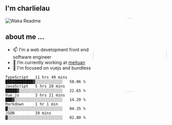 
<h2>I'm charlielau</h2>
<img align='right' style="border-radius:50%" src="https://avatars1.githubusercontent.com/u/44078251?s=460&u=6b4f1c257663e44063b0b6a21c9c94f45bcfdcc7&v=4" width="230">

![Waka Readme](https://github.com/CharlieLau/charlielau/workflows/Waka%20Readme/badge.svg)

## about me ...
- 📫 I’m a web development front end software engineer
- 🔭 I’m currently working at  <a href="https://www.meituan.com">meituan</a>
- 🔭 I'm focused on vuejs and bundless

<!-- <p align="center">
  <a href="https://github.com/charlielau" class="rich-diff-level-one">
    <img src="https://github-readme-stats.vercel.app/api?username=charlielau&title_color=333&text_color=777" alt="CharlieLau" >
  </a>
</p> -->

<!--START_SECTION:waka-->
```text
TypeScript   11 hrs 49 mins  ████████████▓░░░░░░░░░░░░   50.06 % 
JavaScript   5 hrs 20 mins   █████▓░░░░░░░░░░░░░░░░░░░   22.65 % 
Vue.js       3 hrs 21 mins   ███▓░░░░░░░░░░░░░░░░░░░░░   14.20 % 
Markdown     1 hr 1 min      █░░░░░░░░░░░░░░░░░░░░░░░░   04.35 % 
JSON         39 mins         ▓░░░░░░░░░░░░░░░░░░░░░░░░   02.80 % 
```
<!--END_SECTION:waka-->
